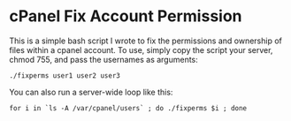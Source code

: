 # cPanel Fix Account Permission

This is a simple bash script I wrote to fix the permissions and ownership of files within a cpanel account.
To use, simply copy the script your server, chmod 755, and pass the usernames as arguments:

    ./fixperms user1 user2 user3

You can also run a server-wide loop like this:

    for i in `ls -A /var/cpanel/users` ; do ./fixperms $i ; done
